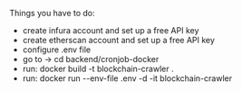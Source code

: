 Things you have to do:

- create infura account and set up a free API key
- create etherscan account and set up a free API key
- configure .env file
- go to -> cd backend/cronjob-docker
- run: docker build -t blockchain-crawler .
- run: docker run --env-file .env -d -it blockchain-crawler
